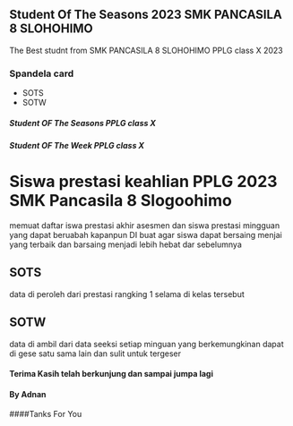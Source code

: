 ## Student Of The Seasons 2023 SMK PANCASILA 8 SLOHOHIMO
The Best studnt from SMK PANCASILA 8 SLOHOHIMO PPLG class X 2023

### Spandela card
- SOTS
- SOTW

##### Student OF The Seasons PPLG class X 
##### Student OF The Week PPLG class X 



# Siswa prestasi keahlian PPLG 2023 SMK Pancasila 8 Slogoohimo 
memuat daftar iswa prestasi akhir asesmen dan siswa prestasi mingguan yang dapat beruabah kapanpun 
DI buat agar siswa dapat bersaing menjai yang terbaik dan barsaing menjadi lebih hebat dar sebelumnya 

## SOTS 
data di peroleh dari prestasi rangking 1 selama di kelas tersebut 

## SOTW 
data di ambil dari data seeksi setiap minguan yang berkemungkinan dapat di gese satu sama lain dan sulit untuk tergeser

#### Terima Kasih telah berkunjung dan sampai jumpa lagi 
#### By Adnan
####Tanks For You 

